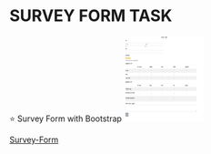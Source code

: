 <h1>SURVEY FORM TASK </h1>
⭐ Survey Form with Bootstrap

<img src="/Assert/survey-form.png" width="140px" height="150px" alt="Selva">

<a href="https://surveyform-task.netlify.app/">Survey-Form</a>
